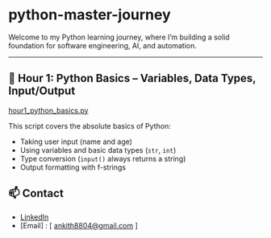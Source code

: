 # python-master-journey

Welcome to my Python learning journey, where I’m building a solid foundation for software engineering, AI, and automation.


---

## 🚩 Hour 1: Python Basics – Variables, Data Types, Input/Output

[hour1_python_basics.py](hour1_python_basics.py)

This script covers the absolute basics of Python:
- Taking user input (name and age)
- Using variables and basic data types (`str`, `int`)
- Type conversion (`input()` always returns a string)
- Output formatting with f-strings




## 📫 Contact

- [LinkedIn](https://linkedin.com/in/your-link)
- [Email] : [ ankith8804@gmail.com ]
